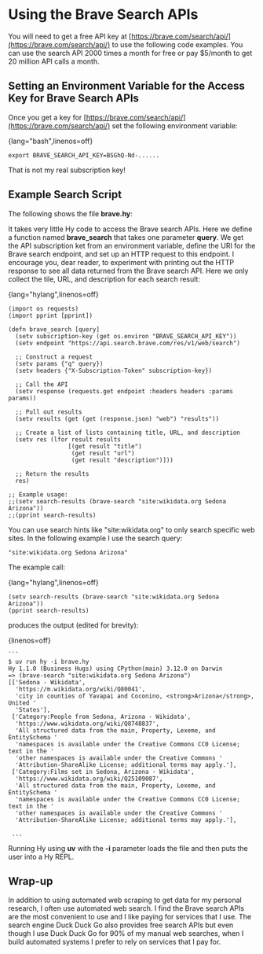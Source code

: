 # Using the Brave Search APIs

You will need to get a free API key at [https://brave.com/search/api/](https://brave.com/search/api/) to use the following code examples. You can use the search API 2000 times a month for free or pay $5/month to get 20 million API calls a month.


## Setting an Environment Variable for the Access Key for Brave Search APIs

Once you get a key for [https://brave.com/search/api/](https://brave.com/search/api/) set the following environment variable:

{lang="bash",linenos=off}
~~~~~~~~
export BRAVE_SEARCH_API_KEY=BSGhQ-Nd-......
~~~~~~~~


That is not my real subscription key!


## Example Search Script

The following shows the file **brave.hy**:

It takes very little Hy code to access the Brave search APIs. Here we define a function named **brave_search** that takes one parameter **query**. We get the API subscription ket from an environment variable, define the URI for the Brave search endpoint, and set up an HTTP request to this endpoint. I encourage you, dear reader, to experiment with printing out the HTTP response to see all data returned from the Brave search API. Here we only collect the tile, URL, and description for each search result:

{lang="hylang",linenos=off}
~~~~~~~~
(import os requests)
(import pprint [pprint])

(defn brave_search [query]
  (setv subscription-key (get os.environ "BRAVE_SEARCH_API_KEY"))
  (setv endpoint "https://api.search.brave.com/res/v1/web/search")

  ;; Construct a request
  (setv params {"q" query})
  (setv headers {"X-Subscription-Token" subscription-key})

  ;; Call the API
  (setv response (requests.get endpoint :headers headers :params params))

  ;; Pull out results
  (setv results (get (get (response.json) "web") "results"))

  ;; Create a list of lists containing title, URL, and description
  (setv res (lfor result results
                 [(get result "title")
                  (get result "url")
                  (get result "description")]))

  ;; Return the results
  res)

;; Example usage:
;;(setv search-results (brave-search "site:wikidata.org Sedona Arizona"))
;;(pprint search-results)
~~~~~~~~

You can use search hints like "site:wikidata.org" to only search specific web sites. In the following example I use the search query:

    "site:wikidata.org Sedona Arizona"
  
The example call:

{lang="hylang",linenos=off}
~~~~~~~~
(setv search-results (brave-search "site:wikidata.org Sedona Arizona"))
(pprint search-results)
~~~~~~~~

produces the output (edited for brevity):

{linenos=off}
~~~~~~~~
```
$ uv run hy -i brave.hy 
Hy 1.1.0 (Business Hugs) using CPython(main) 3.12.0 on Darwin
=> (brave-search "site:wikidata.org Sedona Arizona")
[['Sedona - Wikidata',
  'https://m.wikidata.org/wiki/Q80041',
  'city in counties of Yavapai and Coconino, <strong>Arizona</strong>, United '
  'States'],
 ['Category:People from Sedona, Arizona - Wikidata',
  'https://www.wikidata.org/wiki/Q8748837',
  'All structured data from the main, Property, Lexeme, and EntitySchema '
  'namespaces is available under the Creative Commons CC0 License; text in the '
  'other namespaces is available under the Creative Commons '
  'Attribution-ShareAlike License; additional terms may apply.'],
 ['Category:Films set in Sedona, Arizona - Wikidata',
  'https://www.wikidata.org/wiki/Q25109087',
  'All structured data from the main, Property, Lexeme, and EntitySchema '
  'namespaces is available under the Creative Commons CC0 License; text in the '
  'other namespaces is available under the Creative Commons '
  'Attribution-ShareAlike License; additional terms may apply.'],

 ...
~~~~~~~~

Running Hy using **uv** with the **-i** parameter loads the file and then puts the user into a Hy REPL.

## Wrap-up

In addition to using automated web scraping to get data for my personal research, I often use automated web search. I find the Brave search APIs are the most convenient to use and I like paying for services that I use. The search engine Duck Duck Go also provides free search APIs but even though I use Duck Duck Go for 90% of my manual web searches, when I build automated systems I prefer to rely on services that I pay for.